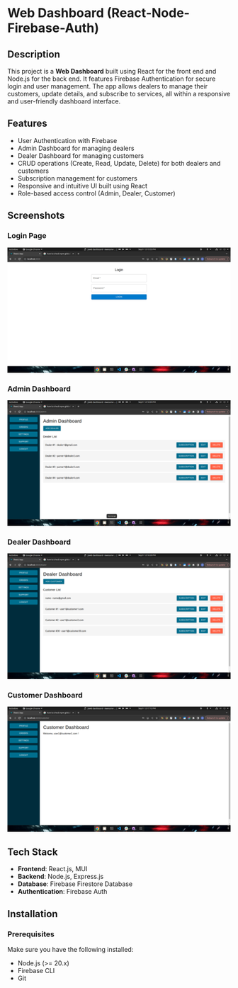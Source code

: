 # Web Dashboard (React-Node-Firebase-Auth)

## Description

This project is a **Web Dashboard** built using React for the front end and Node.js for the back end. It features Firebase Authentication for secure login and user management. The app allows dealers to manage their customers, update details, and subscribe to services, all within a responsive and user-friendly dashboard interface.

## Features

- User Authentication with Firebase
- Admin Dashboard for managing dealers
- Dealer Dashboard for managing customers
- CRUD operations (Create, Read, Update, Delete) for both dealers and customers
- Subscription management for customers
- Responsive and intuitive UI built using React
- Role-based access control (Admin, Dealer, Customer)

## Screenshots

### Login Page

![Login Screenshot](./gitAssets/images/login.png)

### Admin Dashboard

![Admin Dashboard Screenshot](./gitAssets/images/admin.png)

### Dealer Dashboard

![Dealer Dashboard Screenshot](./gitAssets/images/dealer.png)

### Customer Dashboard

![Customer Dashboard Screenshot](./gitAssets/images/customer.png)

## Tech Stack

- **Frontend**: React.js, MUI
- **Backend**: Node.js, Express.js
- **Database**: Firebase Firestore Database
- **Authentication**: Firebase Auth

## Installation

### Prerequisites

Make sure you have the following installed:

- Node.js (>= 20.x)
- Firebase CLI
- Git

